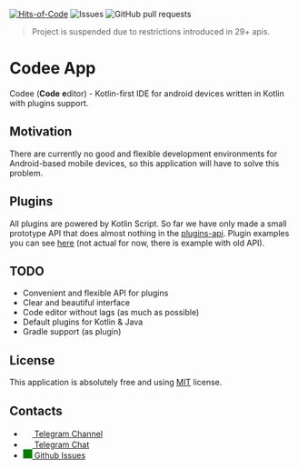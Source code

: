 [![Hits-of-Code](https://hitsofcode.com/github/codee-team/codee-app)](https://hitsofcode.com/github/codee-team/codee-app/view) ![Issues](https://img.shields.io/github/issues/codee-team/codee-app) ![GitHub pull requests](https://img.shields.io/github/issues-pr/codee-team/codee-app)
> Project is suspended due to restrictions introduced in 29+ apis.
# Codee App
Codee (**Code** **e**ditor) - Kotlin-first IDE for android devices written in Kotlin with plugins support.
## Motivation
There are currently no good and flexible development environments for Android-based mobile devices, so this application will have to solve this problem.
## Plugins
All plugins are powered by Kotlin Script. So far we have only made a small prototype API that does almost nothing in the [plugins-api](plugins-api). Plugin examples you can see [here](https://github.com/codee-team/codee-plugin-examples) (not actual for now, there is example with old API).
## TODO
- Convenient and flexible API for plugins
- Clear and beautiful interface
- Code editor without lags (as much as possible)
- Default plugins for Kotlin & Java
- Gradle support (as plugin)
## License
This application is absolutely free and using [MIT](LICENSE) license.

## Contacts
- <a href="https://t.me/codee_feed"><img src="https://upload.wikimedia.org/wikipedia/commons/thumb/8/82/Telegram_logo.svg/768px-Telegram_logo.svg.png" width=16 height=16 /> Telegram Channel</a>
- <a href="https://t.me/codee_chat"><img src="https://upload.wikimedia.org/wikipedia/commons/thumb/8/82/Telegram_logo.svg/768px-Telegram_logo.svg.png" width=16 height=16 /> Telegram Chat</a>
- <a href="https://github.com/codee-team/codee-app/issues"><img src="https://user-images.githubusercontent.com/32961194/122037088-ebf2f700-cddc-11eb-9052-78e964c680f5.png" width=16 height=16 style="background: green;"/> Github Issues</a>
